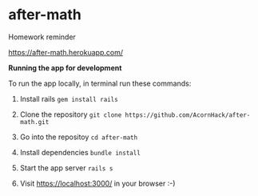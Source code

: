 # after-math
Homework reminder

https://after-math.herokuapp.com/

**Running the app for development**

To run the app locally, in terminal run these commands:

1) Install rails
`gem install rails`

2) Clone the repository
`git clone https://github.com/AcornHack/after-math.git`

3) Go into the repositoy
`cd after-math`

3) Install dependencies
`bundle install`

4) Start the app server
`rails s`

5) Visit [https://localhost:3000/](https://localhost:3000/) in your browser :-)


